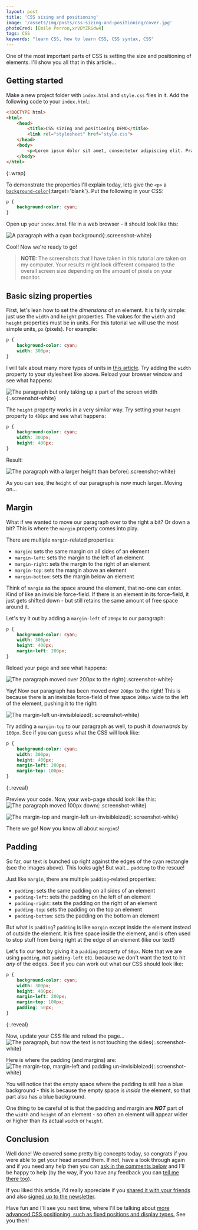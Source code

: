 ```yaml
---
layout: post
title: 'CSS sizing and positioning'
image: '/assets/img/posts/css-sizing-and-positioning/cover.jpg'
photoCred: [Émile Perron,xrVDYZRGdw4]
tags: CSS
keywords: "learn CSS, how to learn CSS, CSS syntax, CSS"
---
```

One of the most important parts of CSS is setting the size and positioning of elements. I'll show you all that in this article...

## Getting started
Make a new project folder with `index.html` and `style.css` files in it. Add the following code to your `index.html`:
```HTML
<!DOCTYPE html>
<html>
    <head>
        <title>CSS sizing and positioning DEMO</title>
        <link rel="stylesheet" href="style.css">
    </head>
    <body>
        <p>Lorem ipsum dolor sit amet, consectetur adipiscing elit. Praesent finibus fermentum mi vitae sollicitudin. Proin tempus enim nisl, eu rutrum ipsum venenatis sit amet. In non justo nec eros blandit mattis. Proin tempus ex lorem, id vulputate felis rhoncus facilisis. Aliquam quis pharetra metus.</p>
    </body>
</html>
```
{:.wrap}

To demonstrate the properties I'll explain today, lets give the `<p>` a [`background-color`][bg-color]{:target='blank'}. Put the following in your CSS:
```CSS
p {
    background-color: cyan;
}
```
Open up your `index.html` file in a web browser - it should look like this:

![A paragraph with a cyan background][initial-code]{:.screenshot-white}

Cool! Now we're ready to go!


> **NOTE:**
> The screenshots that I have taken in this tutorial are taken on my computer. Your results might look different compared to the overall screen size depending on the amount of pixels on your monitor.

## Basic sizing properties
First, let's lean how to set the *dimensions* of an element. It is fairly simple: just use the `width` and `height` properties. The values for the `width` and `height` properties must be in units. For this tutorial we will use the most simple units, `px` (pixels). For example:
```CSS
p {
    background-color: cyan;
    width: 300px;
}
```
I will talk about many more types of units in [this article][units]. Try adding the `width` property to your stylesheet like above. Reload your browser window and see what happens:

![The paragraph but only taking up a part of the screen width][width-img]{:.screenshot-white}

The `height` property works in a very similar way. Try setting your `height` property to `400px` and see what happens:
```CSS
p {
    background-color: cyan;
    width: 300px;
    height: 400px;
}
```
Result:

![The paragraph with a larger height than before][height-img]{:.screenshot-white}

As you can see, the `height` of our paragraph is now much larger. Moving on...

## Margin
What if we wanted to move our paragraph over to the right a bit? Or down a bit? This is where the `margin` property comes into play.

There are multiple `margin`-related properties:
- `margin`: sets the same margin on all sides of an element
- `margin-left`: sets the margin to the left of an element
- `margin-right`: sets the margin to the right of an element
- `margin-top`: sets the margin above an element
- `margin-bottom`: sets the margin below an element

Think of `margin` as the space around the element, that no-one can enter. Kind of like an invisible force-field. If there is an element in its force-field, it just gets shifted down - but still retains the same amount of free space around it.

Let's try it out by adding a `margin-left` of `200px` to our paragraph:
```CSS
p {
    background-color: cyan;
    width: 300px;
    height: 400px;
    margin-left: 200px;
}
```
Reload your page and see what happens:

![The paragraph moved over 200px to the right][margin-left-img]{:.screenshot-white}

Yay! Now our paragraph has been moved over `200px` to the right! This is because there is an invisible force-field of free space `200px` wide to the left of the element, pushing it to the right:

![The margin-left un-invisibleized][margin-left-force-field-img]{:.screenshot-white}

Try adding a `margin-top` to our paragraph as well, to push it *downwards* by `100px`. See if you can guess what the CSS will look like:
```CSS
p {
    background-color: cyan;
    width: 300px;
    height: 400px;
    margin-left: 200px;
    margin-top: 100px;
}
```
{:.reveal}

Preview your code. Now, your web-page should look like this:
![The paragraph moved 100px down][margin-top-img]{:.screenshot-white}

![The margin-top and margin-left un-invisibleized][margin-top-force-field-img]{:.screenshot-white}

There we go! Now you know all about `margin`s!

## Padding
So far, our text is bunched up right against the edges of the cyan rectangle (see the images above). This looks ugly! But wait... `padding` to the rescue!

Just like `margin`, there are multiple `padding`-related properties:
- `padding`: sets the same padding on all sides of an element
- `padding-left`: sets the padding on the left of an element
- `padding-right`: sets the padding on the right of an element
- `padding-top`: sets the padding on the top an element
- `padding-bottom`: sets the padding on the bottom an element

But what is `padding`? `padding` is like `margin` except inside the element instead of outside the element. It is free space inside the element, and is often used to stop stuff from being right at the edge of an element (like our text!)

Let's fix our text by giving it a `padding` property of `50px`. Note that we are using `padding`, not `padding-left` etc. because we don't want the text to hit *any* of the edges. See if you can work out what our CSS should look like:
```CSS
p {
    background-color: cyan;
    width: 300px;
    height: 400px;
    margin-left: 200px;
    margin-top: 100px;
    padding: 50px;
}
```
{:.reveal}

Now, update your CSS file and reload the page...
![The paragraph, but now the text is not touching the sides][padding-img]{:.screenshot-white}

Here is where the padding (and margins) are:
![The margin-top, margin-left and padding un-invisibleized][padding-force-field-img]{:.screenshot-white}

You will notice that the empty space where the padding is still has a blue background - this is because the empty space is *inside* the element, so that part also has a blue background.

One thing to be careful of is that the padding and margin are _**NOT**_ part of the `width` and `height` of an element - so often an element will appear wider or higher than its actual `width` or `height`.

## Conclusion
Well done! We covered some pretty big concepts today, so congrats if you were able to get your head around them. If not, have a look through again and if you need any help then you can [ask in the comments below][comments] and I'll be happy to help (by the way, if you have any feedback you can [tell me there too][comments]).

If you liked this article, I'd really appreciate if you [shared it with your friends][share] and also [signed up to the newsletter][newsletter].

Have fun and I'll see you next time, where I'll be talking about [more advanced CSS positioning, such as fixed positions and display types.][advanced-positioning] See you then!


[bg-color]: /2017/11/15/basic-css-properties/#the-background-color-property
[units]: /2017/12/04/css-units/
[advanced-positioning]: /2017/11/21/css-position-property/

[initial-code]: /assets/img/posts/css-sizing-and-positioning/initial-code.png
[width-img]: /assets/img/posts/css-sizing-and-positioning/width.png
[height-img]: /assets/img/posts/css-sizing-and-positioning/height.png
[margin-left-img]: /assets/img/posts/css-sizing-and-positioning/margin-left.png
[margin-left-force-field-img]: /assets/img/posts/css-sizing-and-positioning/margin-left-force-field.png
[margin-top-img]: /assets/img/posts/css-sizing-and-positioning/margin-top.png
[margin-top-force-field-img]: /assets/img/posts/css-sizing-and-positioning/margin-top-force-field.png
[padding-img]: /assets/img/posts/css-sizing-and-positioning/padding.png
[padding-force-field-img]: /assets/img/posts/css-sizing-and-positioning/padding-force-field.png

[html]: /learn/html
[css]: /learn/css
[share]: {{site.share}}
[comments]: {{site.comments}}
[newsletter]: {{site.newsletter}}